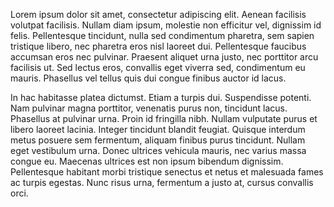Lorem ipsum dolor sit amet, consectetur adipiscing elit. Aenean facilisis volutpat facilisis. Nullam diam ipsum, molestie non efficitur vel, dignissim id felis. Pellentesque tincidunt, nulla sed condimentum pharetra, sem sapien tristique libero, nec pharetra eros nisl laoreet dui. Pellentesque faucibus accumsan eros nec pulvinar. Praesent aliquet urna justo, nec porttitor arcu facilisis ut. Sed lectus eros, convallis eget viverra sed, condimentum eu mauris. Phasellus vel tellus quis dui congue finibus auctor id lacus.

In hac habitasse platea dictumst. Etiam a turpis dui. Suspendisse potenti. Nam pulvinar magna porttitor, venenatis purus non, tincidunt lacus. Phasellus at pulvinar urna. Proin id fringilla nibh. Nullam vulputate purus et libero laoreet lacinia. Integer tincidunt blandit feugiat. Quisque interdum metus posuere sem fermentum, aliquam finibus purus tincidunt. Nullam eget vestibulum urna. Donec ultrices vehicula mauris, nec varius massa congue eu. Maecenas ultrices est non ipsum bibendum dignissim. Pellentesque habitant morbi tristique senectus et netus et malesuada fames ac turpis egestas. Nunc risus urna, fermentum a justo at, cursus convallis orci.